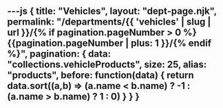 ---js
{
  title: "Vehicles",
  layout: "dept-page.njk",
  permalink: "/departments/{{ 'vehicles' | slug | url }}/{% if pagination.pageNumber > 0 %}{{pagination.pageNumber | plus: 1 }}/{% endif %}",
  pagination: {
    data: "collections.vehicleProducts",
    size: 25,
    alias: "products",
    before: function(data) { 
      return data.sort((a,b) => (a.name < b.name) ? -1 : (a.name > b.name) ? 1 : 0)
    }
  }
}
---


